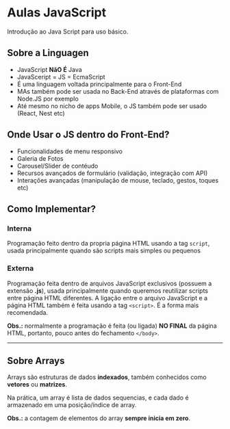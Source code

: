 # Aulas JavaScript

Introdução ao Java Script para uso básico.

## Sobre a Linguagen

- JavaScript **NãO É** Java
- JavaSceript = JS = EcmaScript
- É uma linguagem voltada principalmente para o Front-End
- MAs também pode ser usada no Back-End através de plataformas com Node.JS por exemplo
- Até mesmo no nicho de apps Mobile, o JS também pode ser usado (React, Nest etc)

## Onde Usar o JS dentro do Front-End?

- Funcionalidades de menu responsivo
- Galeria de Fotos
- Carousel/Slider de contéudo
- Recursos avançados de formulário (validação, integração com API)
- Interações avançadas (manipulação de mouse, teclado, gestos, toques etc)

## Como Implementar?

### Interna

Programação feito dentro da propria página HTML usando a tag `script`, usada principalmente quando são scripts mais simples ou pequenos

### Externa

Programação feita dentro de arquivos JavaScript exclusivos (possuem a extensão **.js**), usada principalmente quando queremos reutilizar scripts entre página HTML diferentes. A ligação entre o arquivo JavaScript e a página HTML também é feita usando a tag `<script>`. É a forma mais recomendada.

**Obs.:** normalmente a programação é feita (ou ligada) **NO FINAL** da página HTML, portanto, pouco antes do fechamento `</body>`.

---

## Sobre Arrays

Arrays são estruturas de dados **indexados**, também conhecidos como **vetores** ou **matrizes**.

Na prática, um array é lista de dados sequencias, e cada dado é armazenado em uma posição/índice de array.

**Obs.:** a contagem de elementos do array **sempre inicia em zero**.